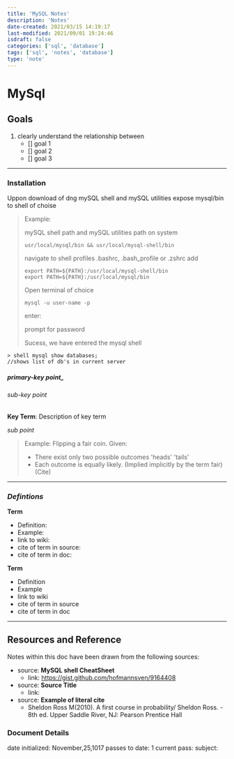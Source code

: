 ```yaml
---
title: 'MySQL Notes'
description: 'Notes'
date-created: 2021/03/15 14:19:17
last-modified: 2021/09/01 19:24:46
isdraft: false
categories: ['sql', 'database']
tags: ['sql', 'notes', 'database']
type: 'note'
---
```


# MySql

## Goals

1. clearly understand the relationship between
   - [] goal 1
   - [] goal 2
   - [] goal 3

---

### Installation

Uppon download of dng mySQL shell and mySQL utilities expose mysql/bin to shell of choise

> Example:
>
> mySQL shell path and mySQL utilities path on system
>
> ```
> usr/local/mysql/bin && usr/local/mysql-shell/bin
> ```
>
> navigate to shell profiles .bashrc, .bash_profile or .zshrc add
>
> ```
> export PATH=${PATH}:/usr/local/mysql-shell/bin
> export PATH=${PATH}:/usr/local/mysql/bin
> ```
>
> Open terminal of choice
>
> ```
> mysql -u user-name -p
> ```
>
> enter:
>
> prompt for password
>
> Sucess, we have entered the mysql shell

```
> shell mysql show databases;
//shows list of db's in current server
```

##### primary-key point\_

###### _sub-key point_

**Key Term**: Description of key term

_sub point_

> Example: Flipping a fair coin.
> Given:
>
> - There exist only two possible outcomes 'heads' 'tails'
> - Each outcome is equally likely. (Implied implicitly by the term fair)
>   (Cite)

---

### _Defintions_

**Term**

- Definition:
- Example:
- link to wiki:
- cite of term in source:
- cite of term in doc:

**Term**

- Definition
- Example
- link to wiki
- cite of term in source
- cite of term in doc

---

## Resources and Reference

Notes within this doc have been drawn from the following sources:

- source: **MySQL shell CheatSheet**
  - link: https://gist.github.com/hofmannsven/9164408
- source: **Source Title**
  - link:
- source: **Example of literal cite**
  - Sheldon Ross M(2010). A first course in probability/ Sheldon Ross. - 8th ed. Upper Saddle River, NJ: Pearson Prentice Hall

### Document Details

date initialized: November,25,1017
passes to date: 1
current pass:
subject:
